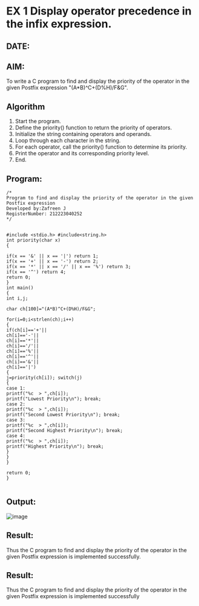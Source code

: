 # EX 1 Display operator precedence in the infix expression.
## DATE:
## AIM:
To write a C program to find and display the priority of the operator in the given Postfix expression
"(A*B)^C+(D%H)/F&G".

## Algorithm
1.	Start the program.
2.	Define the priority() function to return the priority of operators.
3.	Initialize the string containing operators and operands.
4.	Loop through each character in the string.
5.	For each operator, call the priority() function to determine its priority.
6.	Print the operator and its corresponding priority level.
7.	End.

## Program:
```
/*
Program to find and display the priority of the operator in the given Postfix expression
Developed by:Zafreen J 
RegisterNumber: 212223040252 
*/
```

```

#include <stdio.h> #include<string.h>
int priority(char x)
{

if(x == '&' || x == '|') return 1;
if(x == '+' || x == '-') return 2;
if(x == '*' || x == '/' || x == '%') return 3;
if(x == '^') return 4;
return 0;
}
int main()
{
int i,j;
 
char ch[100]="(A*B)^C+(D%H)/F&G";

for(i=0;i<strlen(ch);i++)
{
if(ch[i]=='+'||
ch[i]=='-'||
ch[i]=='*'||
ch[i]=='/'||
ch[i]=='%'||
ch[i]=='^'||
ch[i]=='&'||
ch[i]=='|')
{
j=priority(ch[i]); switch(j)
{
case 1:
printf("%c	> ",ch[i]);
printf("Lowest Priority\n"); break;
case 2:
printf("%c	> ",ch[i]);
printf("Second Lowest Priority\n"); break;
case 3:
printf("%c	> ",ch[i]);
printf("Second Highest Priority\n"); break;
case 4:
printf("%c	> ",ch[i]);
printf("Highest Priority\n"); break;
}
}
}

return 0;
}
 
```



## Output:

![image](https://github.com/user-attachments/assets/dd3521e2-e2d0-4a20-8124-aae70ad04645)



## Result:

Thus the C program to find and display the priority of the operator in the given Postfix expression is implemented successfully.

## Result:
Thus the C program to find and display the priority of the operator in the given Postfix expression is implemented successfully
